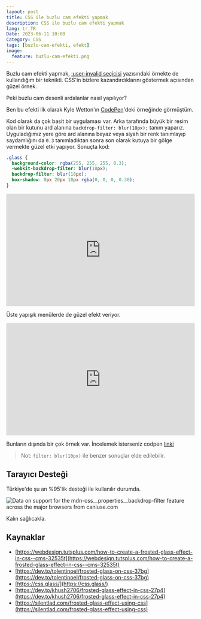 ```yaml
---
layout: post
title: CSS ile buzlu cam efekti yapmak
description: CSS ile buzlu cam efekti yapmak
lang: tr_TR
Date: 2023-06-11 10:00
Category: CSS
tags: [buzlu-cam-efekti, efekt]
image:
  feature: buzlu-cam-efekti.png
---
```


Buzlu cam efekti yapmak, [:user-invalid seçicisi](https://fatihhayrioglu.com/user-invalid-secicisi/ ":user-invalid seçicisi") yazısındaki örnekte de kullandığım bir teknikti. CSS'in bizlere kazandırdıklarını göstermek açısından güzel örnek.

Peki buzlu cam desenli ardalanlar nasıl yapılıyor?

Ben bu efekti ilk olarak Kyle Wetton'ın [CodePen](https://codepen.io/kylewetton/pen/bGbaazX)'deki örneğinde görmüştüm. 

Kod olarak da çok basit bir uygulaması var. Arka tarafında büyük bir resim olan bir kutunu ard alanına `backdrop-filter: blur(18px);` tanım yaparız. Uyguladığımız yere göre ard alanına beyaz veya siyah bir renk tanımlayıp saydamlığını da `0.3` tanımladıktan sonra son olarak kutuya bir gölge vermekte güzel etki yapıyor. Sonuçta kod:

```css
.glass {
  background-color: rgba(255, 255, 255, 0.3);
  -webkit-backdrop-filter: blur(18px);
  backdrop-filter: blur(18px);
  box-shadow: 0px 20px 18px rgba(0, 0, 0, 0.30);
}
```

<iframe height="300" style="width: 100%;" scrolling="no" title="CSS - Frosted Glass" src="https://codepen.io/fatihhayri/embed/qBmBNbZ?default-tab=result&zoom=0.5" frameborder="no" loading="lazy" allowtransparency="true" allowfullscreen="true">
  See the Pen <a href="https://codepen.io/fatihhayri/pen/qBmBNbZ">
  CSS - Frosted Glass</a> by Fatih Hayrioğlu (<a href="https://codepen.io/fatihhayri">@fatihhayri</a>)
  on <a href="https://codepen.io">CodePen</a>.
</iframe>

Üste yapışık menülerde de güzel efekt veriyor. 

<iframe height="300" style="width: 100%;" scrolling="no" title="Grid: grid-auto-flow: dense" src="https://codepen.io/fatihhayri/embed/rNPmKZO?default-tab=result&zoom=0.5" frameborder="no" loading="lazy" allowtransparency="true" allowfullscreen="true">
  See the Pen <a href="https://codepen.io/fatihhayri/pen/rNPmKZO">
  Grid: grid-auto-flow: dense</a> by Fatih Hayrioğlu (<a href="https://codepen.io/fatihhayri">@fatihhayri</a>)
  on <a href="https://codepen.io">CodePen</a>.
</iframe>

Bunların dışında bir çok örnek var. İncelemek isterseniz codpen [linki](https://codepen.io/tag/frosted-glass) 

 > Not: `filter: blur(10px)` ile benzer sonuçlar elde edilebilir. 

## Tarayıcı Desteği

Türkiye'de şu an %95'lik desteği ile kullanılır durumda.

<picture>
<source type="image/webp" srcset="https://caniuse.bitsofco.de/static/v1/mdn-css__properties__backdrop-filter-1741165325362.webp">
<source type="image/png" srcset="https://caniuse.bitsofco.de/static/v1/mdn-css__properties__backdrop-filter-1741165325362.png">
<img src="https://caniuse.bitsofco.de/static/v1/mdn-css__properties__backdrop-filter-1741165325362.jpg" alt="Data on support for the mdn-css__properties__backdrop-filter feature across the major browsers from caniuse.com">
</picture>

Kalın sağlıcakla.


## Kaynaklar

 - [https://webdesign.tutsplus.com/how-to-create-a-frosted-glass-effect-in-css--cms-32535t](https://webdesign.tutsplus.com/how-to-create-a-frosted-glass-effect-in-css--cms-32535t)
 - [https://dev.to/tolentinoel/frosted-glass-on-css-37bg](https://dev.to/tolentinoel/frosted-glass-on-css-37bg)
 - [https://css.glass/](https://css.glass/)
 - [https://dev.to/khush2706/frosted-glass-effect-in-css-27p4](https://dev.to/khush2706/frosted-glass-effect-in-css-27p4)
 - [https://silentlad.com/frosted-glass-effect-using-css](https://silentlad.com/frosted-glass-effect-using-css)
